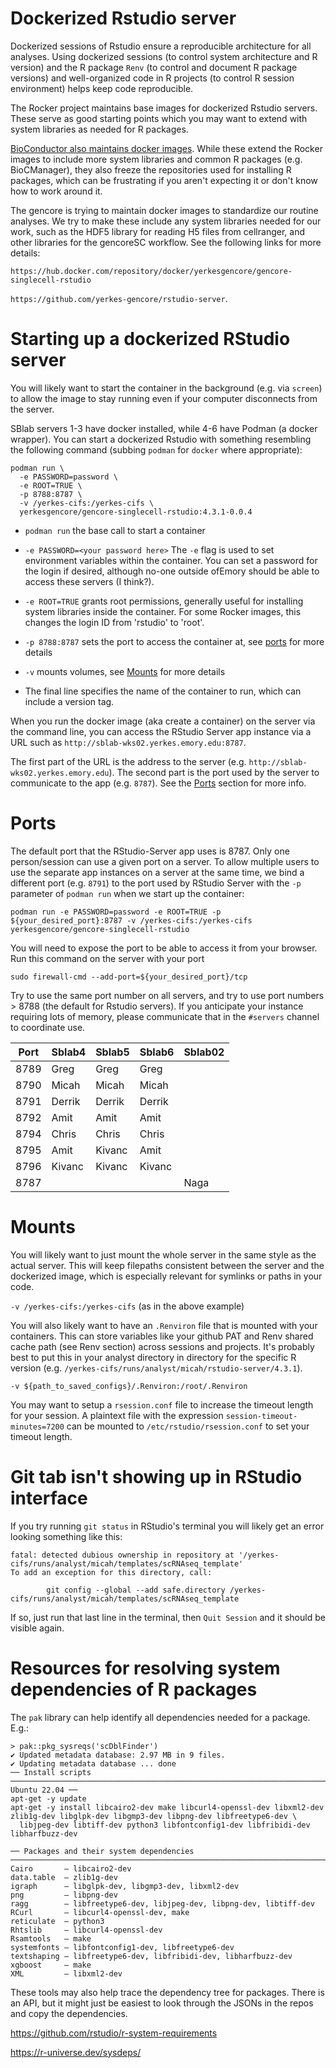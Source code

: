 # Dockerized Rstudio server

Dockerized sessions of Rstudio ensure a reproducible architecture for all analyses. Using dockerized sessions (to control system architecture and R version) and the R package `Renv` (to control and document R package versions) and well-organized code in R projects (to control R session environment) helps keep code reproducible.

The Rocker project maintains base images for dockerized Rstudio servers. These 
serve as good starting points which you may want to extend with system libraries
as needed for R packages. 

[BioConductor also maintains docker images](https://www.bioconductor.org/help/docker/).
While these extend the Rocker images
to include more system libraries and common R packages (e.g. BioCManager), they
also freeze the repositories used for installing R packages, which can be frustrating
if you aren't expecting it or don't know how to work around it.

The gencore is trying to maintain docker images to standardize our routine
analyses. We try to make these include any system libraries needed for our work,
such as the HDF5 library for reading H5 files from cellranger, and other libraries
for the gencoreSC workflow. See the following links for more details:

`https://hub.docker.com/repository/docker/yerkesgencore/gencore-singlecell-rstudio`

`https://github.com/yerkes-gencore/rstudio-server`.

# Starting up a dockerized RStudio server

You will likely want to start the container in the background (e.g. via `screen`) 
to allow the image to stay running even if your computer disconnects from the server.

SBlab servers 1-3 have docker installed, while 4-6 have Podman (a docker wrapper).
You can start a dockerized Rstudio with something resembling the following command
(subbing `podman` for `docker` where appropriate):

```
podman run \
  -e PASSWORD=password \
  -e ROOT=TRUE \
  -p 8788:8787 \
  -v /yerkes-cifs:/yerkes-cifs \
  yerkesgencore/gencore-singlecell-rstudio:4.3.1-0.0.4
```

* `podman run` the base call to start a container

* `-e PASSWORD=<your password here>` The `-e` flag is used to set environment
variables within the container. You can set a password for the login if desired,
although no-one outside ofEmory should be able to access these servers (I think?). 

* `-e ROOT=TRUE` grants root permissions, generally useful for installing system 
libraries inside the container. For some Rocker images, this changes the login
ID from 'rstudio' to 'root'.

* `-p 8788:8787` sets the port to access the container at, see [ports](#ports) 
for more details

* `-v` mounts volumes, see [Mounts](#mounts) for more details

* The final line specifies the name of the container to run, which can include
a version tag.

When you run the docker image (aka create a container) on the server via the command line, you can access the RStudio Server app instance via a URL such as `http://sblab-wks02.yerkes.emory.edu:8787`. 

The first part of the URL is the address to the server (e.g. `http://sblab-wks02.yerkes.emory.edu`). The second part is the port used by the server to communicate to the app (e.g. `8787`). See the [Ports]() section for more info.

# Ports

The default port that the RStudio-Server app uses is 8787. Only one person/session 
can use a given port on a server. To allow multiple users to use the separate app
instances on a server at the same time, we bind a different port (e.g. `8791`) 
to the port used by RStudio Server with the 
`-p` parameter of `podman run` when we start up the container:

```
podman run -e PASSWORD=password -e ROOT=TRUE -p ${your_desired_port}:8787 -v /yerkes-cifs:/yerkes-cifs yerkesgencore/gencore-singlecell-rstudio
```

You will need to expose the port to be able to access it from your browser. Run
this command on the server with your port

`sudo firewall-cmd --add-port=${your_desired_port}/tcp`

Try to use the same port number on all servers, and try to use port numbers > 8788 (the default for Rstudio servers). If you anticipate your instance requiring lots of memory, please communicate that in the `#servers` channel to coordinate use.

| Port | Sblab4 | Sblab5 | Sblab6 | Sblab02 |
|------|--------|--------|--------| --------|
| 8789 |  Greg  |  Greg  |  Greg  | |
| 8790 | Micah  |  Micah | Micah  | |
| 8791 | Derrik | Derrik | Derrik | |
| 8792 | Amit   | Amit   | Amit   | |
| 8794 | Chris  | Chris  | Chris  | |
| 8795 | Amit   | Kivanc   | Amit   | |
| 8796 | Kivanc   | Kivanc   | Kivanc   | |
| 8787 |        |        |        | Naga | |

# Mounts

You will likely want to just mount the whole server in the same style as the actual server. This will keep filepaths consistent between the server and the dockerized image, which is especially relevant for symlinks or paths in your code.

`-v /yerkes-cifs:/yerkes-cifs` (as in the above example)

You will also likely want to have an `.Renviron` file that is mounted with your containers. This can store variables like your github PAT and Renv shared cache path (see Renv section) across sessions and projects. It's probably best to put this in your analyst directory in directory for the specific R version (e.g. `/yerkes-cifs/runs/analyst/micah/rstudio-server/4.3.1`).

`-v ${path_to_saved_configs}/.Renviron:/root/.Renviron`

You may want to setup a `rsession.conf` file to increase the timeout length for your session. A plaintext file with the expression `session-timeout-minutes=7200` can be mounted to `/etc/rstudio/rsession.conf` to set your timeout length. 

# Git tab isn't showing up in RStudio interface

If you try running `git status` in RStudio's terminal you will likely get an error looking something like this:
```
fatal: detected dubious ownership in repository at '/yerkes-cifs/runs/analyst/micah/templates/scRNAseq_template'
To add an exception for this directory, call:

        git config --global --add safe.directory /yerkes-cifs/runs/analyst/micah/templates/scRNAseq_template
```

If so, just run that last line in the terminal, then `Quit Session` and it should be visible again.

# Resources for resolving system dependencies of R packages

The `pak` library can help identify all dependencies needed for a package. E.g.:

```
> pak::pkg_sysreqs('scDblFinder')
✔ Updated metadata database: 2.97 MB in 9 files.                          
✔ Updating metadata database ... done                                     
── Install scripts ────────────────────────────────────────────────────────────────────────────────────────────────────────── Ubuntu 22.04 ──
apt-get -y update
apt-get -y install libcairo2-dev make libcurl4-openssl-dev libxml2-dev zlib1g-dev libglpk-dev libgmp3-dev libpng-dev libfreetype6-dev \
  libjpeg-dev libtiff-dev python3 libfontconfig1-dev libfribidi-dev libharfbuzz-dev

── Packages and their system dependencies ───────────────────────────────────────────────────────────────────────────────────────────────────
Cairo       – libcairo2-dev
data.table  – zlib1g-dev
igraph      – libglpk-dev, libgmp3-dev, libxml2-dev
png         – libpng-dev
ragg        – libfreetype6-dev, libjpeg-dev, libpng-dev, libtiff-dev
RCurl       – libcurl4-openssl-dev, make
reticulate  – python3
Rhtslib     – libcurl4-openssl-dev
Rsamtools   – make
systemfonts – libfontconfig1-dev, libfreetype6-dev
textshaping – libfreetype6-dev, libfribidi-dev, libharfbuzz-dev
xgboost     – make
XML         – libxml2-dev
```

These tools may also help trace the dependency tree for packages. There is an API, but it might just be easiest to look through the JSONs in the repos and copy the dependencies. 

https://github.com/rstudio/r-system-requirements

https://r-universe.dev/sysdeps/
